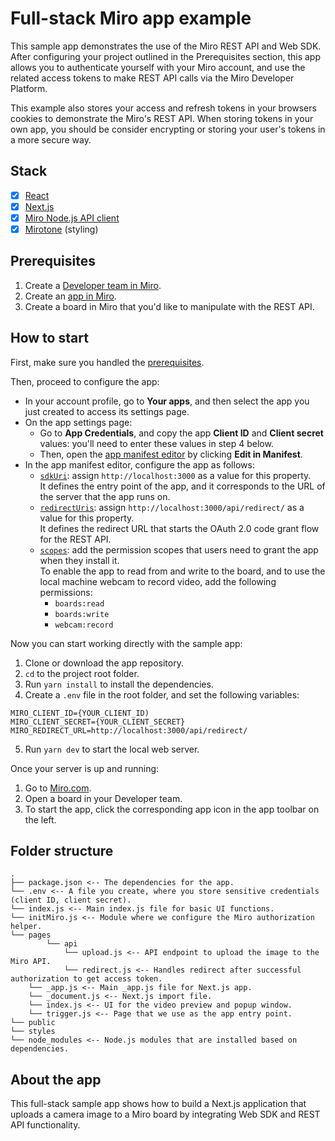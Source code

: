 # Full-stack Miro app example

This sample app demonstrates the use of the Miro REST API and Web SDK. After configuring your project outlined in the Prerequisites section, this app allows you to authenticate yourself with your Miro account, and use the related access tokens to make REST API calls via the Miro Developer Platform.

This example also stores your access and refresh tokens in your browsers cookies to demonstrate the Miro's REST API. When storing tokens in your own app, you should be consider encrypting or storing your user's tokens in a more secure way.

## Stack

- [x] [React](https://reactjs.org/)
- [x] [Next.js](https://nextjs.org/)
- [x] [Miro Node.js API client](https://developers.miro.com/docs/miro-nodejs-readme)
- [x] [Mirotone](https://www.mirotone.xyz/css) (styling)

## Prerequisites

1. Create a [Developer team in Miro](https://developers.miro.com/docs/create-a-developer-team).
2. Create an [app in Miro](https://developers.miro.com/docs/build-your-first-hello-world-app#step-1-bootstrap-the-hello-world-app).
3. Create a board in Miro that you'd like to manipulate with the REST API.

## How to start

First, make sure you handled the [prerequisites](#prerequisites).

Then, proceed to configure the app:

- In your account profile, go to **Your apps**, and then select the app you just created to access its settings page.
- On the app settings page:
  - Go to **App Credentials**, and copy the app **Client ID** and **Client secret** values: you'll need to enter these values
    in step 4 below.
  - Then, open the [app manifest editor](https://developers.miro.com/docs/manually-create-an-app#step-2-configure-your-app-in-miro) by clicking **Edit in Manifest**.
- In the app manifest editor, configure the app as follows:
  - [`sdkUri`](https://developers.miro.com/docs/app-manifest#sdkuri): assign `http://localhost:3000` as a value for this property. \
    It defines the entry point of the app, and it corresponds to the URL of the server that the app runs on.
  - [`redirectUris`](https://developers.miro.com/docs/app-manifest#redirecturis): assign `http://localhost:3000/api/redirect/` as a value for this property. \
    It defines the redirect URL that starts the OAuth 2.0 code grant flow for the REST API.
  - [`scopes`](https://developers.miro.com/docs/app-manifest#scopes): add the permission scopes that users need to grant the app when they install it. \
    To enable the app to read from and write to the board, and to use the local machine webcam to record video, add the following permissions:
    - `boards:read`
    - `boards:write`
    - `webcam:record`

Now you can start working directly with the sample app:

1. Clone or download the app repository.
2. `cd` to the project root folder.
3. Run `yarn install` to install the dependencies.
4. Create a `.env` file in the root folder, and set the following variables:

```
MIRO_CLIENT_ID={YOUR_CLIENT_ID)
MIRO_CLIENT_SECRET={YOUR_CLIENT_SECRET}
MIRO_REDIRECT_URL=http://localhost:3000/api/redirect/
```

5. Run `yarn dev` to start the local web server.

Once your server is up and running:

1. Go to [Miro.com](https://miro.com).
2. Open a board in your Developer team.
3. To start the app, click the corresponding app icon in the app toolbar on the left.

## Folder structure

```
.
├── package.json <-- The dependencies for the app.
└── .env <-- A file you create, where you store sensitive credentials (client ID, client secret).
└── index.js <-- Main index.js file for basic UI functions.
└── initMiro.js <-- Module where we configure the Miro authorization helper.
└── pages
        └── api
            └── upload.js <-- API endpoint to upload the image to the Miro API.
            └── redirect.js <-- Handles redirect after successful authorization to get access token.
    └── _app.js <-- Main _app.js file for Next.js app.
    └── _document.js <-- Next.js import file.
    └── index.js <-- UI for the video preview and popup window.
    └── trigger.js <-- Page that we use as the app entry point.
└── public
└── styles
└── node_modules <-- Node.js modules that are installed based on dependencies.

```

## About the app

This full-stack sample app shows how to build a Next.js application that uploads a camera image to a Miro board by integrating Web SDK and REST API functionality.
